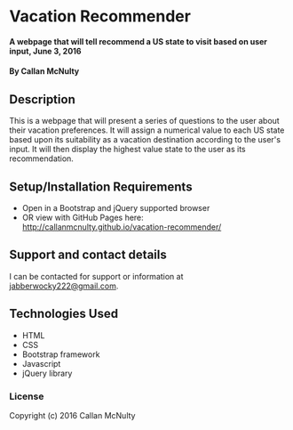 # Vacation Recommender

#### A webpage that will tell recommend a US state to visit based on user input, June 3, 2016

#### By Callan McNulty

## Description

This is a webpage that will present a series of questions to the user about their vacation preferences. It will assign a numerical value to each US state based upon its suitability as a vacation destination according to the user's input. It will then display the highest value state to the user as its recommendation.

## Setup/Installation Requirements

* Open in a Bootstrap and jQuery supported browser
* OR view with GitHub Pages here: http://callanmcnulty.github.io/vacation-recommender/

## Support and contact details

I can be contacted for support or information at jabberwocky222@gmail.com.

## Technologies Used

* HTML
* CSS
* Bootstrap framework
* Javascript
* jQuery library

### License

Copyright (c) 2016 Callan McNulty
